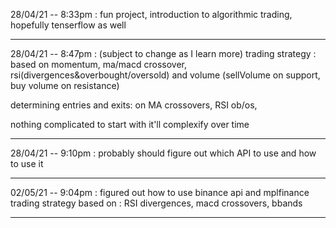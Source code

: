 28/04/21 -- 8:33pm :
fun project, introduction to algorithmic trading, hopefully tenserflow as well
___________________________________

28/04/21 -- 8:47pm :
(subject to change as I learn more)
trading strategy :
based on momentum, ma/macd crossover, rsi(divergences&overbought/oversold) and volume (sellVolume on support, buy volume on resistance)

determining entries and exits:
on MA crossovers, RSI ob/os,

nothing complicated to start with
it'll complexify over time
___________________________________

28/04/21 -- 9:10pm :
probably should figure out which API to use and how to use it

___________________________________

02/05/21 -- 9:04pm :
figured out how to use binance api and mplfinance
trading strategy based on : RSI divergences, macd crossovers, bbands

___________________________________

